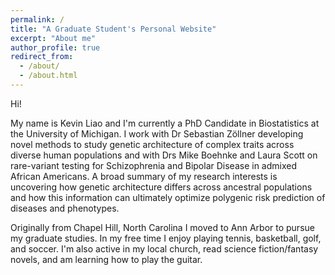 ```yaml
---
permalink: /
title: "A Graduate Student's Personal Website"
excerpt: "About me"
author_profile: true
redirect_from: 
  - /about/
  - /about.html
---
```


Hi! 

My name is Kevin Liao and I'm currently a PhD Candidate in Biostatistics at the University of Michigan. I work with Dr Sebastian Zöllner developing novel methods to study genetic architecture of complex traits across diverse human populations and with Drs Mike Boehnke and Laura Scott on rare-variant testing for Schizophrenia and Bipolar Disease in admixed African Americans. A broad summary of my research interests is uncovering how genetic architecture differs across ancestral populations and how this information can ultimately optimize polygenic risk prediction of diseases and phenotypes. 

Originally from Chapel Hill, North Carolina I moved to Ann Arbor to pursue my graduate studies. In my free time I enjoy playing tennis, basketball, golf, and soccer. I'm also active in my local church, read science fiction/fantasy novels, and am learning how to play the guitar. 
